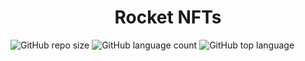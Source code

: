 <h1 align="center"> Rocket NFTs </h1>

![GitHub repo size](https://img.shields.io/github/repo-size/HugoLeda/rocket-nfts?style=plastic)
![GitHub language count](https://img.shields.io/github/languages/count/HugoLeda/rocket-nfts?style=plastic)
![GitHub top language](https://img.shields.io/github/languages/top/HugoLeda/rocket-nfts?style=plastic)
